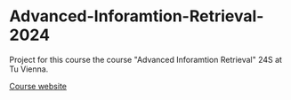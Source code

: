 # Advanced-Inforamtion-Retrieval-2024
Project for this course the course "Advanced Inforamtion Retrieval" 24S at Tu Vienna.

[Course website](https://tiss.tuwien.ac.at/course/courseDetails.xhtml?dswid=7314&amp;dsrid=840&amp;courseNr=188980&amp;semester=2024S&amp;locale=en)
